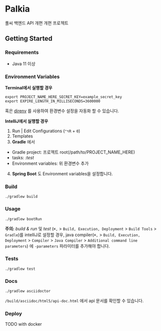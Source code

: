 # Palkia

풀씨 백엔드 API 개편 개편 프로젝트

## Getting Started

### Requirements

- Java 11 이상

### Environment Variables

**Terminal에서 실행할 경우**

```shell
export PROJECT_NAME_HERE_SECRET_KEY=example_secret_key
export EXPIRE_LENGTH_IN_MILLISECONDS=3600000
```

혹은 [direnv](https://direnv.net/) 를 사용하여 환경변수 설정을 자동화 할 수 있습니다.

**IntelliJ에서 실행할 경우**

1. Run | Edit Configurations (`⌃⌥R` + `0`)
2. Templates
3. **Gradle** 에서

- Gradle project: 프로젝트 root(/path/to/PROJECT_NAME_HERE)
- tasks: *:test*
- Environment variables: 위 환경변수 추가

4. **Spring Boot** 도 Environment variables을 설정합니다.

### Build

```shell
./gradlew build
```

### Usage

```shell
./gradlew bootRun
```

**주의:** *build & run* 및 *test* (`⌘,` > `Build, Execution, Deployment` > `Build Tools` > `Gradle`)를 intelliJ로 설정할 경우,
java
compiler(`⌘,` > `Build, Execution, Deployment` > `Compiler` > `Java Compiler` > `Additional command line parameters`)
에 `-parameters` 파라미터를 추가해야 합니다.

### Tests

```shell
./gradlew test
```

### Docs

```shell
./gradlew asciidoctor
```

`/build/asciidoc/html5/api-doc.html` 에서 api 문서를 확인할 수 있습니다.

### Deploy

TODO with docker
